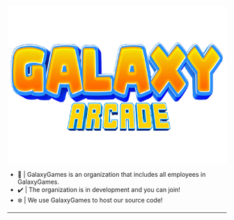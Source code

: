 <img src="https://github.com/GalaxyGamesMC/.github/blob/main/galaxy.png?raw=true" alt="GalaxyGames" width="650" height="362">


- 🔭 | GalaxyGames is an organization that includes all employees in GalaxyGames.
- ✔️ | The organization is in development and you can join!
- ❄️ | We use GalaxyGames to host our source code!
---
